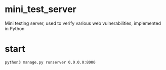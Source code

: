 # mini_test_server
Mini testing server, used to verify various web vulnerabilities, implemented in Python

# start
```
python3 manage.py runserver 0.0.0.0:8000
```
